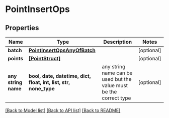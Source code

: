 # PointInsertOps

## Properties
Name | Type | Description | Notes
------------ | ------------- | ------------- | -------------
**batch** | [**PointInsertOpsAnyOfBatch**](PointInsertOpsAnyOfBatch.md) |  | [optional] 
**points** | [**[PointStruct]**](PointStruct.md) |  | [optional] 
**any string name** | **bool, date, datetime, dict, float, int, list, str, none_type** | any string name can be used but the value must be the correct type | [optional]

[[Back to Model list]](../README.md#documentation-for-models) [[Back to API list]](../README.md#documentation-for-api-endpoints) [[Back to README]](../README.md)


